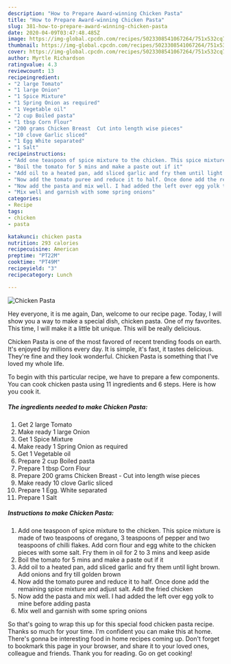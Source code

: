```yaml
---
description: "How to Prepare Award-winning Chicken Pasta"
title: "How to Prepare Award-winning Chicken Pasta"
slug: 381-how-to-prepare-award-winning-chicken-pasta
date: 2020-04-09T03:47:48.485Z
image: https://img-global.cpcdn.com/recipes/5023308541067264/751x532cq70/chicken-pasta-recipe-main-photo.jpg
thumbnail: https://img-global.cpcdn.com/recipes/5023308541067264/751x532cq70/chicken-pasta-recipe-main-photo.jpg
cover: https://img-global.cpcdn.com/recipes/5023308541067264/751x532cq70/chicken-pasta-recipe-main-photo.jpg
author: Myrtle Richardson
ratingvalue: 4.3
reviewcount: 13
recipeingredient:
- "2 large Tomato"
- "1 large Onion"
- "1 Spice Mixture"
- "1 Spring Onion as required"
- "1 Vegetable oil"
- "2 cup Boiled pasta"
- "1 tbsp Corn Flour"
- "200 grams Chicken Breast  Cut into length wise pieces"
- "10 clove Garlic sliced"
- "1 Egg White separated"
- "1 Salt"
recipeinstructions:
- "Add one teaspoon of spice mixture to the chicken. This spice mixture is made of two teaspoons of oregano, 3 teaspoons of pepper and two teaspoons of chilli flakes. Add corn flour and egg white to the chicken pieces with some salt. Fry them in oil for 2 to 3 mins and keep aside"
- "Boil the tomato for 5 mins and make a paste out if it"
- "Add oil to a heated pan, add sliced garlic and fry them until light brown. Add onions and fry till golden brown"
- "Now add the tomato puree and reduce it to half. Once done add the remaining spice mixture and adjust salt. Add the fried chicken"
- "Now add the pasta and mix well. I had added the left over egg yolk to mine before adding pasta"
- "Mix well and garnish with some spring onions"
categories:
- Recipe
tags:
- chicken
- pasta

katakunci: chicken pasta 
nutrition: 293 calories
recipecuisine: American
preptime: "PT22M"
cooktime: "PT49M"
recipeyield: "3"
recipecategory: Lunch

---
```



![Chicken Pasta](https://img-global.cpcdn.com/recipes/5023308541067264/751x532cq70/chicken-pasta-recipe-main-photo.jpg)

Hey everyone, it is me again, Dan, welcome to our recipe page. Today, I will show you a way to make a special dish, chicken pasta. One of my favorites. This time, I will make it a little bit unique. This will be really delicious.

Chicken Pasta is one of the most favored of recent trending foods on earth. It's enjoyed by millions every day. It is simple, it's fast, it tastes delicious. They're fine and they look wonderful. Chicken Pasta is something that I've loved my whole life.




To begin with this particular recipe, we have to prepare a few components. You can cook chicken pasta using 11 ingredients and 6 steps. Here is how you cook it.

<!--inarticleads1-->

##### The ingredients needed to make Chicken Pasta:

1. Get 2 large Tomato
1. Make ready 1 large Onion
1. Get 1 Spice Mixture
1. Make ready 1 Spring Onion as required
1. Get 1 Vegetable oil
1. Prepare 2 cup Boiled pasta
1. Prepare 1 tbsp Corn Flour
1. Prepare 200 grams Chicken Breast - Cut into length wise pieces
1. Make ready 10 clove Garlic sliced
1. Prepare 1 Egg. White separated
1. Prepare 1 Salt




<!--inarticleads2-->

##### Instructions to make Chicken Pasta:

1. Add one teaspoon of spice mixture to the chicken. This spice mixture is made of two teaspoons of oregano, 3 teaspoons of pepper and two teaspoons of chilli flakes. Add corn flour and egg white to the chicken pieces with some salt. Fry them in oil for 2 to 3 mins and keep aside
1. Boil the tomato for 5 mins and make a paste out if it
1. Add oil to a heated pan, add sliced garlic and fry them until light brown. Add onions and fry till golden brown
1. Now add the tomato puree and reduce it to half. Once done add the remaining spice mixture and adjust salt. Add the fried chicken
1. Now add the pasta and mix well. I had added the left over egg yolk to mine before adding pasta
1. Mix well and garnish with some spring onions




So that's going to wrap this up for this special food chicken pasta recipe. Thanks so much for your time. I'm confident you can make this at home. There's gonna be interesting food in home recipes coming up. Don't forget to bookmark this page in your browser, and share it to your loved ones, colleague and friends. Thank you for reading. Go on get cooking!
